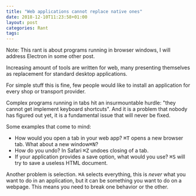 ```yaml
---
title: "Web applications cannot replace native ones"
date: 2018-12-10T11:23:58+01:00
layout: post
categories: Rant
tags:
---
```


<aside class="note">Note: This rant is about programs running in browser windows, I will address Electron in some other post.</aside>

Increasing amount of tools are written for web, many presenting themselves as replacement for standard desktop applications.

For simple stuff this is fine, few people would like to install an application for every shop or transport provider.

Complex programs running in tabs hit an insurmountable hurdle: "they cannot get implement keyboard shortcuts". And it is a problem that nobody has figured out yet, it is a fundamental issue that will never be fixed.

Some examples that come to mind:

- How would you open a tab in your web app? <kbd>⌘T</kbd> opens a new browser tab. What about a new window<kbd>⌘N</kbd>?
- How do you undo? In Safari <kbd>⌘Z</kbd> undoes closing of a tab.
- If your application provides a save option, what would you use? <kbd>⌘S</kbd> will try to save a useless HTML document.

Another problem is selection. <kbd>⌘A</kbd> selects everything, this is _never_ what you want to do in an application, but it can be something you want to do on a webpage. This means you need to break one behavior or the other.

